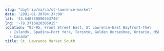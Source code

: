 ```yaml
---
slug: "daytrip/na/ca/st-lawrence-market"
date: '2001-01-30T04:37:00'
lat: '43.648759896563746'
lng: '-79.3716820306015'
location: "93-95, Front Street East, St Lawrence-East Bayfront-The\
  \ Islands, Spadina—Fort York, Toronto, Golden Horseshoe, Ontario, M5E 1C3,\
  \ Canada"
title: St. Lawrence Market South
---
```



